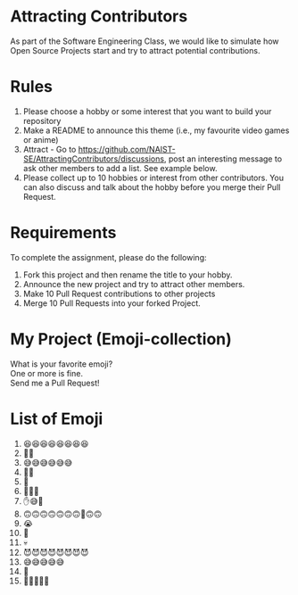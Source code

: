 # Attracting Contributors
As part of the Software Engineering Class, we would like to simulate how Open Source Projects start and try to attract potential contributions.

# Rules

1. Please choose a hobby or some interest that you want to build your repository
2. Make a README to announce this theme (i.e., my favourite video games or anime)
3. Attract - Go to https://github.com/NAIST-SE/AttractingContributors/discussions, post an interesting message to ask other members to add a list. See example below.
4. Please collect up to 10 hobbies or interest from other contributors. You can also discuss and talk about the hobby before you merge their Pull Request.

# Requirements
To complete the assignment, please do the following:
1. Fork this project and then rename the title to your hobby. 
2. Announce the new project and try to attract other members.
3. Make 10 Pull Request contributions to other projects
4. Merge 10 Pull Requests into your forked Project.

# My Project (Emoji-collection)
What is your favorite emoji?<br/>
One or more is fine.<br/>
Send me a Pull Request!

# List of Emoji
1. 😆😆😆😆😆😆😆😆
2. 💃🕺
3. 😅😅😅😅😅😅
4. 🤜🤛
5. 💓
6. 🦾🦾🦾
7. ✋😅💌
8. 🙃🙃🙃🙃🙃🙃🙃🙂🙃🙃
9. 😭
10. 🗿
11. 💀
12. 😈😈😈😈😈😈😈😈
13. 😅😅😅😅😅
14. 🤗
15. 🎂🎂🎂🎂🎂
